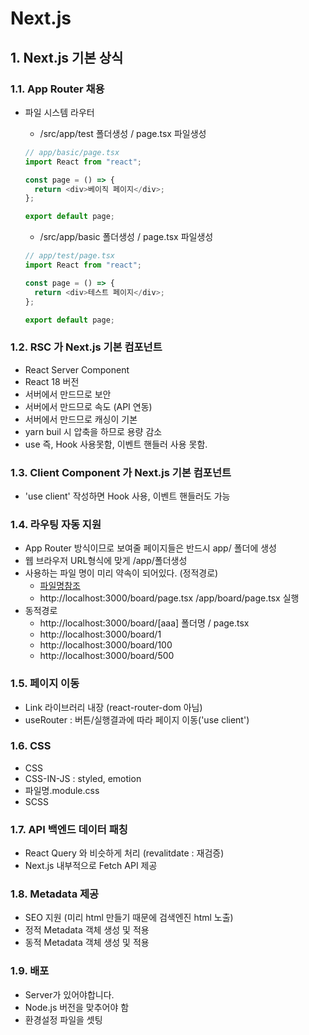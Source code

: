 # Next.js

## 1. Next.js 기본 상식

### 1.1. App Router 채용

- 파일 시스템 라우터

  - /src/app/test 폴더생성 / page.tsx 파일생성

  ```ts
  // app/basic/page.tsx
  import React from "react";

  const page = () => {
    return <div>베이직 페이지</div>;
  };

  export default page;
  ```

  - /src/app/basic 폴더생성 / page.tsx 파일생성

  ```ts
  // app/test/page.tsx
  import React from "react";

  const page = () => {
    return <div>테스트 페이지</div>;
  };

  export default page;
  ```

### 1.2. RSC 가 Next.js 기본 컴포넌트

- React Server Component
- React 18 버전
- 서버에서 만드므로 보안
- 서버에서 만드므로 속도 (API 연동)
- 서버에서 만드므로 캐싱이 기본
- yarn buil 시 압축을 하므로 용량 감소
- use 즉, Hook 사용못함, 이벤트 핸들러 사용 못함.

### 1.3. Client Component 가 Next.js 기본 컴포넌트

- 'use client' 작성하면 Hook 사용, 이벤트 핸들러도 가능

### 1.4. 라우팅 자동 지원

- App Router 방식이므로 보여줄 페이지들은 반드시 app/ 폴더에 생성
- 웹 브라우저 URL형식에 맞게 /app/폴더생성
- 사용하는 파일 명이 미리 약속이 되어있다. (정적경로)
  - [파일명참조](https://nextjs.org/docs/getting-started/project-structure)
  - http://localhost:3000/board/page.tsx
    /app/board/page.tsx 실행
- 동적경로
  - http://localhost:3000/board/[aaa] 폴더명 / page.tsx
  - http://localhost:3000/board/1
  - http://localhost:3000/board/100
  - http://localhost:3000/board/500

### 1.5. 페이지 이동

- Link 라이브러리 내장 (react-router-dom 아님)
- useRouter : 버튼/실행결과에 따라 페이지 이동('use client')

### 1.6. CSS

- CSS
- CSS-IN-JS : styled, emotion
- 파일명.module.css
- SCSS

### 1.7. API 백엔드 데이터 패칭

- React Query 와 비슷하게 처리 (revalitdate : 재검증)
- Next.js 내부적으로 Fetch API 제공

### 1.8. Metadata 제공

- SEO 지원 (미리 html 만들기 때문에 검색엔진 html 노출)
- 정적 Metadata 객체 생성 및 적용
- 동적 Metadata 객체 생성 및 적용

### 1.9. 배포

- Server가 있어야합니다.
- Node.js 버전을 맞추어야 함
- 환경설정 파일을 셋팅
